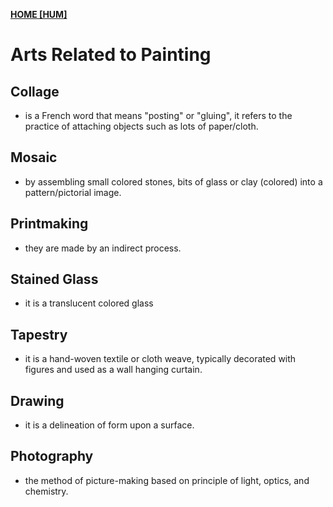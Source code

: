 **[HOME [HUM]](HUM101.md#^MID33)**

# Arts Related to Painting

## Collage
- is a French word that means "posting" or "gluing", it refers to the practice of attaching objects such as lots of paper/cloth.

## Mosaic
- by assembling small colored stones, bits of glass or clay (colored) into a pattern/pictorial image.

## Printmaking
- they are made by an indirect process.

## Stained Glass
- it is a translucent colored glass

## Tapestry
- it is a hand-woven textile or cloth weave, typically decorated with figures and used as a wall hanging curtain.

## Drawing
- it is a delineation of form upon a surface. 

## Photography
- the method of picture-making based on principle of light, optics, and chemistry.